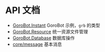 # API 文档

- [GoroBot.Instant]() GoroBot 示例，`grb` 的类型
- [GoroBot.Resource](resource.md) 统一资源文件管理
- [GoroBot.Database](database.md) 数据库操作
- [core/message](message.md) 基本消息